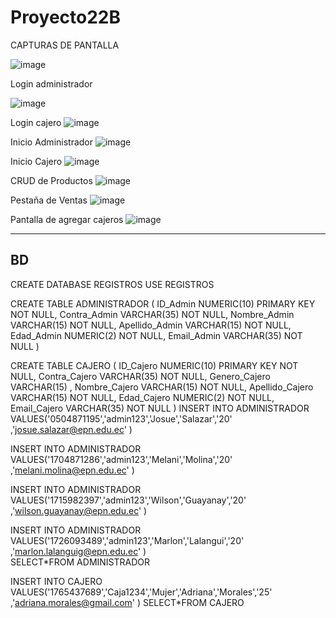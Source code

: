 # Proyecto22B
CAPTURAS DE PANTALLA

![image](https://user-images.githubusercontent.com/117753844/223015979-bd890804-8319-465e-b360-43be4938cd4c.png)


Login administrador

![image](https://user-images.githubusercontent.com/117753844/223016007-0138eb31-6b52-4ca2-b50a-a0dbabc1462a.png)


Login cajero
![image](https://user-images.githubusercontent.com/117753844/223016080-251a1f72-3b66-4ec5-ae94-906292849c10.png)


Inicio Administrador
![image](https://user-images.githubusercontent.com/117753844/223016118-bfc74879-aeac-45c4-9e55-2997739c160e.png)

Inicio Cajero
![image](https://user-images.githubusercontent.com/117753844/223016143-fded1d15-5cdc-456f-bf27-617be97ed950.png)

CRUD de Productos
![image](https://user-images.githubusercontent.com/117753844/223016175-14b46008-21cf-431b-9ff8-985ba1634d48.png)

Pestaña de Ventas
![image](https://user-images.githubusercontent.com/117753844/223016209-a8a6a59a-a855-489b-a635-83d0bc913b4f.png)

Pantalla de agregar cajeros
![image](https://user-images.githubusercontent.com/117753844/223016266-7a84f88b-6b03-4503-a279-dc5cf0044173.png)






--- 
BD
---
CREATE DATABASE REGISTROS 
USE REGISTROS	

CREATE TABLE ADMINISTRADOR (
    ID_Admin NUMERIC(10) PRIMARY KEY NOT NULL,
	Contra_Admin VARCHAR(35) NOT NULL,
    Nombre_Admin VARCHAR(15) NOT  NULL,
    Apellido_Admin VARCHAR(15) NOT  NULL,
    Edad_Admin NUMERIC(2) NOT NULL,
    Email_Admin VARCHAR(35) NOT NULL 
)

CREATE TABLE CAJERO (
    ID_Cajero NUMERIC(10) PRIMARY KEY NOT NULL,
    Contra_Cajero VARCHAR(35) NOT NULL,
    Genero_Cajero VARCHAR(15) ,
    Nombre_Cajero VARCHAR(15) NOT  NULL,
    Apellido_Cajero VARCHAR(15) NOT  NULL,
    Edad_Cajero NUMERIC(2) NOT NULL,
    Email_Cajero  VARCHAR(35) NOT NULL 
)
INSERT INTO ADMINISTRADOR VALUES('0504871195','admin123','Josue','Salazar','20'
                                  ,'josue.salazar@epn.edu.ec' )
                                  
INSERT INTO ADMINISTRADOR VALUES('1704871286','admin123','Melani','Molina','20'
                                  ,'melani.molina@epn.edu.ec' )  
                                  
INSERT INTO ADMINISTRADOR VALUES('1715982397','admin123','Wilson','Guayanay','20'
                                  ,'wilson.guayanay@epn.edu.ec' )  
                                  
INSERT INTO ADMINISTRADOR VALUES('1726093489','admin123','Marlon','Lalangui','20'
                                  ,'marlon.lalanguig@epn.edu.ec' )  
SELECT*FROM ADMINISTRADOR
 
 INSERT INTO CAJERO VALUES('1765437689','Caja1234','Mujer','Adriana','Morales','25'
                                  ,'adriana.morales@gmail.com' )
SELECT*FROM CAJERO
